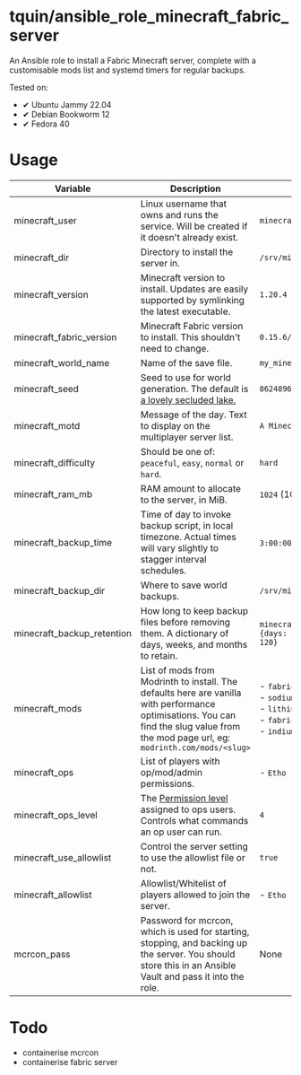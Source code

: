 # tquin/ansible_role_minecraft_fabric_server

An Ansible role to install a Fabric Minecraft server, complete with a customisable mods list and systemd timers for regular backups.

Tested on:
  * ✔ Ubuntu Jammy 22.04
  * ✔ Debian Bookworm 12
  * ✔ Fedora 40

# Usage

| Variable | Description | Default |
| --- | --- | --- |
| minecraft_user | Linux username that owns and runs the service. Will be created if it doesn't already exist. | `minecraft` |
| minecraft_dir | Directory to install the server in. | `/srv/minecraft` |
| minecraft_version | Minecraft version to install. Updates are easily supported by symlinking the latest executable. | `1.20.4` |
| minecraft_fabric_version | Minecraft Fabric version to install. This shouldn't need to change. | `0.15.6/1.0.0` |
| minecraft_world_name | Name of the save file. | `my_minecraft_world` |
| minecraft_seed | Seed to use for world generation. The default is [a lovely secluded lake.](https://www.chunkbase.com/apps/seed-map#8624896) | `8624896` |
| minecraft_motd | Message of the day. Text to display on the multiplayer server list. | `A Minecraft Server` |
| minecraft_difficulty | Should be one of: `peaceful`, `easy`, `normal` or `hard`. | `hard` |
| minecraft_ram_mb | RAM amount to allocate to the server, in MiB. | `1024` (1GiB) |
| minecraft_backup_time | Time of day to invoke backup script, in local timezone. Actual times will vary slightly to stagger interval schedules. | `3:00:00` (3AM) |
| minecraft_backup_dir | Where to save world backups. | `/srv/minecraft/backups` |
| minecraft_backup_retention | How long to keep backup files before removing them. A dictionary of days, weeks, and months to retain. | `minecraft_backup_retention: {days: 7, weeks: 4, months: 120}` |
| minecraft_mods | List of mods from Modrinth to install. The defaults here are vanilla with performance optimisations. You can find the slug value from the mod page url, eg: `modrinth.com/mods/<slug>` | - `fabric-api`<br/>- `sodium`<br/>- `lithium`<br/>- `fabric-language-kotlin`<br/>- `indium` |
| minecraft_ops | List of players with op/mod/admin permissions. | - `Etho` |
| minecraft_ops_level | The [Permission level](https://minecraft.wiki/w/Permission_level) assigned to ops users. Controls what commands an op user can run. | `4` |
| minecraft_use_allowlist | Control the server setting to use the allowlist file or not. | `true` |
| minecraft_allowlist | Allowlist/Whitelist of players allowed to join the server. | - `Etho` |
| mcrcon_pass | Password for mcrcon, which is used for starting, stopping, and backing up the server. You should store this in an Ansible Vault and pass it into the role. | None |

# Todo

- containerise mcrcon
- containerise fabric server
